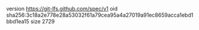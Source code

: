 version https://git-lfs.github.com/spec/v1
oid sha256:3c18a2e778e28a53032f61a79cea95a4a27019a91ec8659acca1ebd1bbd1ea15
size 2729
